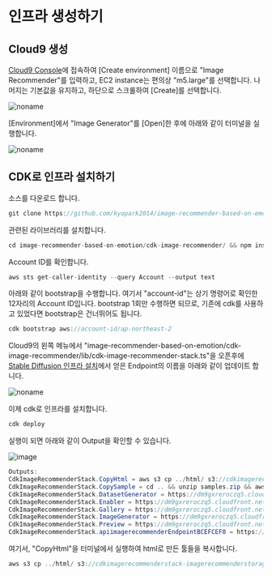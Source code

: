 # 인프라 생성하기

## Cloud9 생성 

[Cloud9 Console](https://ap-northeast-2.console.aws.amazon.com/cloud9control/home?region=ap-northeast-2#/create)에 접속하여 [Create environment] 이름으로 "Image Recommender"를 입력하고, EC2 instance는 편의상 "m5.large"를 선택합니다. 나머지는 기본값을 유지하고, 하단으로 스크롤하여 [Create]를 선택합니다.

![noname](https://user-images.githubusercontent.com/52392004/235278681-5981b545-0cb0-46a8-b2ea-e9c13a2b4ff4.png)

[Environment]에서 "Image Generator"를 [Open]한 후에 아래와 같이 터미널을 실행합니다. 

![noname](https://user-images.githubusercontent.com/52392004/226772282-4964a05a-5b88-4f0a-81bc-2af208c880b1.png)


## CDK로 인프라 설치하기

소스를 다운로드 합니다.

```java
git clone https://github.com/kyopark2014/image-recommender-based-on-emotion
```

관련된 라이브러리를 설치합니다. 

```java
cd image-recommender-based-on-emotion/cdk-image-recommender/ && npm install
```

Account ID를 확인합니다. 

```java
aws sts get-caller-identity --query Account --output text
```

아래와 같이 bootstrap을 수행합니다. 여기서 "account-id"는 상기 명령어로 확인한 12자리의 Account ID입니다. bootstrap 1회만 수행하면 되므로, 기존에 cdk를 사용하고 있었다면 bootstrap은 건너뛰어도 됩니다. 

```java
cdk bootstrap aws://account-id/ap-northeast-2
```

Cloud9의 왼쪽 메뉴에서 "image-recommender-based-on-emotion/cdk-image-recommender/lib/cdk-image-recommender-stack.ts"을 오픈후에 [Stable Diffusion 인프라 설치](./stable-diffusion-deployment.md)에서 얻은 Endpoint의 이름을 아래와 같이 업데이트 합니다.

![noname](https://user-images.githubusercontent.com/52392004/235279107-3ef4ea2e-6e6d-4994-9b29-6bb6ad200157.png)

이제 cdk로 인프라를 설치합니다. 

```java
cdk deploy
```

실행이 되면 아래와 같이 Output을 확인할 수 있습니다.

![image](https://github.com/kyopark2014/image-recommender-based-on-emotion/assets/52392004/52d71f41-7440-4261-9183-bdbba1e32a6a)

```java
Outputs:
CdkImageRecommenderStack.CopyHtml = aws s3 cp ../html/ s3://cdkimagerecommenderstack-imagerecommenderstorageb-1uqyuav3i92to/ --recursive
CdkImageRecommenderStack.CopySample = cd .. && unzip samples.zip && aws s3 cp ./samples/ s3://cdkimagerecommenderstack-imagerecommenderstorageb-1uqyuav3i92to/ --recursive
CdkImageRecommenderStack.DatasetGenerator = https://dm9gxreroczq5.cloudfront.net/datasetGenerator.html
CdkImageRecommenderStack.Enabler = https://dm9gxreroczq5.cloudfront.net/enabler.html
CdkImageRecommenderStack.Gallery = https://dm9gxreroczq5.cloudfront.net/gallery.html
CdkImageRecommenderStack.ImageGenerator = https://dm9gxreroczq5.cloudfront.net/imgGenerator.html
CdkImageRecommenderStack.Preview = https://dm9gxreroczq5.cloudfront.net/preview.html
CdkImageRecommenderStack.apiimagerecommenderEndpointBCEFCEF0 = https://pr3g5pcf43.execute-api.ap-northeast-2.amazonaws.com/dev/
```

여기서, "CopyHtml"을 터미널에서 실행하여 html로 만든 툴들을 복사합니다.

```java
aws s3 cp ../html/ s3://cdkimagerecommenderstack-imagerecommenderstorageb-1uqyuav3i92to/ --recursive
```


